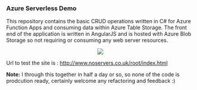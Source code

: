 ### Azure Serverless Demo

This repository contains the basic CRUD operations written in C# for Azure Function Apps and consuming data within Azure Table Storage. The front end of the application is written in AngularJS and is hosted with Azure Blob Storage so not requiring or consuming any web server resources.

<p align="center">
<img src="https://cloud.githubusercontent.com/assets/1585092/16108018/6385f608-3398-11e6-9ff1-1f28dd6a850f.png"/>
</p>

Url to test the site is : <a herf="http://www.noservers.co.uk/root/index.html">http://www.noservers.co.uk/root/index.html</a>

<b>Note:</b> I through this together in half a day or so, so none of the code is prodcution ready, certainly welcome any refactoring and feedback :)


